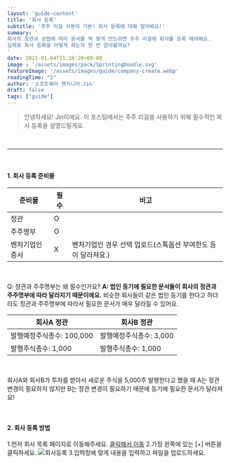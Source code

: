 ```yaml
---
layout: 'guide-content'
title: '회사 등록'
subtitle: '주주 리걸 사용의 기본! 회사 등록에 대해 알아봐요!'
summary: '
회사의 정관과 상법에 따라 문서를 딱 맞게 만드려면 주주 리걸에 회사를 등록 해야해요.
실제로 회사 등록을 어떻게 하는지 한 번 알아볼까요?
'
date: 2021-01-04T21:28:20+09:00
image : '/assets/images/pack/SprintingDoodle.svg'
featureImage: '/assets/images/guide/company-create.webp'
readingTime: "2"
author: '소프트웨어 엔지니어 Jin'
draft: false
tags: ["guide"]
---
```


> 안녕하세요! Jin이에요. 이 포스팅에서는 주주 리걸을 사용하기 위해 필수적인 회사 등록을 설명드릴게요.

<br>

-----

<br>

#### __1. 회사 등록 준비물__
|준비물|필수|비고|
|---|---|---|
|정관|O||
|주주명부|O||
|벤처기업인증서|X|벤처기업인 경우 선택 업로드(스톡옵션 부여한도 등이 달라져요.)|

<br>

Q: 정관과 주주명부는 왜 필수인가요? 
__A: 법인 등기에 필요한 문서들이 회사의 정관과 주주명부에 따라 달라지기 때문이에요.__ 
비슷한 회사들이 같은 법인 등기를 한다고 하더라도 정관과 주주명부에 따라서 필요한 문서가 매우 달라질 수 있어요.

|회사A 정관|회사B 정관|
|---|---|
|발행예정주식총수: 100,000|발행예정주식총수: 3,000|
|발행주식총수: 1,000|발행주식총수: 1,000|

<br>

회사A와 회사B가 투자를 받아서 새로운 주식을 5,000주 발행한다고 했을 때 A는 정관 변경이 필요하지 않지만 B는 정관 변경이 필요하기 때문에 등기에 필요한 문서가 달라져요!

<br>

#### __2. 회사 등록 방법__

1.먼저 회사 목록 페이지로 이동해주세요. [클릭해서 이동](https://legal-app.zuzu.network/company)
2.가장 왼쪽에 있는 [+] 버튼을 클릭하세요.
![회사등록](/assets/images/guide/company-create.webp)
3.입력창에 맞게 내용을 입력하고 파일을 업로드하세요.
